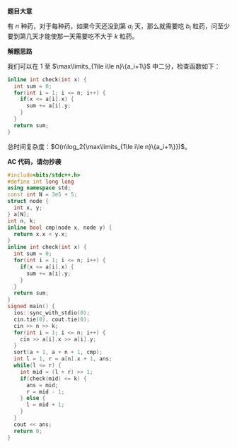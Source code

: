 **题目大意**

有 $n$ 种药，对于每种药，如果今天还没到第 $a_i$ 天，那么就需要吃 $b_i$ 粒药，问至少要到第几天才能使那一天需要吃不大于 $k$ 粒药。

**解题思路**

我们可以在 $1$ 至 $\max\limits_{1\le i\le n}\{a_i+1\}$ 中二分，检查函数如下：

```cpp
inline int check(int x) {
  int sum = 0;
  for(int i = 1; i <= n; i++) {
    if(x <= a[i].x) {
      sum += a[i].y;
    }
  }
  return sum;
}
```

总时间复杂度：$O(n\log_2{\max\limits_{1\le i\le n}\{a_i+1\}})$。

**AC 代码，请勿抄袭**

```cpp
#include<bits/stdc++.h>
#define int long long
using namespace std;
const int N = 3e5 + 5;
struct node {
  int x, y;
} a[N];
int n, k;
inline bool cmp(node x, node y) {
  return x.x < y.x;
}
inline int check(int x) {
  int sum = 0;
  for(int i = 1; i <= n; i++) {
    if(x <= a[i].x) {
      sum += a[i].y;
    }
  }
  return sum;
}
signed main() {
  ios::sync_with_stdio(0);
  cin.tie(0), cout.tie(0);
  cin >> n >> k;
  for(int i = 1; i <= n; i++) {
    cin >> a[i].x >> a[i].y;
  }
  sort(a + 1, a + n + 1, cmp);
  int l = 1, r = a[n].x + 1, ans;
  while(l <= r) {
    int mid = (l + r) >> 1;
    if(check(mid) <= k) {
      ans = mid;
      r = mid - 1;
    } else {
      l = mid + 1;
    }
  }
  cout << ans;
  return 0;
}

```